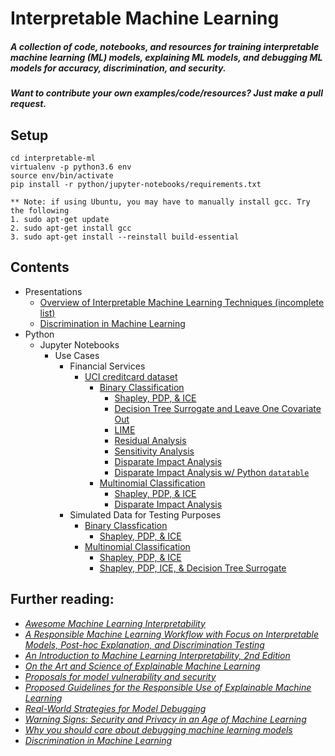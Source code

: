 # Interpretable Machine Learning

##### **A collection of code, notebooks, and resources for training interpretable machine learning (ML) models, explaining ML models, and debugging ML models for accuracy, discrimination, and security.**

##### **Want to contribute your own examples/code/resources?** Just make a pull request.

## Setup
```
cd interpretable-ml
virtualenv -p python3.6 env
source env/bin/activate
pip install -r python/jupyter-notebooks/requirements.txt

** Note: if using Ubuntu, you may have to manually install gcc. Try the following 
1. sudo apt-get update
2. sudo apt-get install gcc
3. sudo apt-get install --reinstall build-essential
```
## Contents 
* Presentations
	* [Overview of Interpretable Machine Learning Techniques (incomplete list)](https://github.com/navdeep-G/interpretable-ml/tree/master/iml_tex/interpretable_ml.pdf)
	* [Discrimination in Machine Learning](https://github.com/navdeep-G/interpretable-ml/tree/master/fair_ml_tex/fair_mli.pdf)
* Python
	- 	Jupyter Notebooks
		- Use Cases
  			- Financial Services
  				- [UCI creditcard dataset](https://archive.ics.uci.edu/ml/datasets/default+of+credit+card+clients) 
  					- [Binary Classification](https://github.com/navdeep-G/interpretable-ml/tree/master/python/jupyter-notebooks/credit/binomial)
  						- [Shapley, PDP, & ICE](https://github.com/navdeep-G/interpretable-ml/blob/master/python/jupyter-notebooks/credit/binomial/xgb_credit_binary_shap_pdp_ice.ipynb)
  						- [Decision Tree Surrogate and Leave One Covariate Out](https://github.com/navdeep-G/interpretable-ml/blob/master/python/jupyter-notebooks/credit/binomial/dt_surrogate_loco.ipynb)
  						- [LIME](https://github.com/navdeep-G/interpretable-ml/blob/master/python/jupyter-notebooks/credit/binomial/lime.ipynb)
  						- [Residual Analysis](https://github.com/navdeep-G/interpretable-ml/blob/master/python/jupyter-notebooks/credit/binomial/debugging_resid_analysis_redux.ipynb)
  						- [Sensitivity Analysis](https://github.com/navdeep-G/interpretable-ml/blob/master/python/jupyter-notebooks/credit/binomial/debugging_sens_analysis_redux.ipynb)
  						- [Disparate Impact Analysis](https://github.com/navdeep-G/interpretable-ml/blob/master/python/jupyter-notebooks/credit/binomial/dia.ipynb)
  						- [Disparate Impact Analysis w/ Python `datatable`](https://github.com/navdeep-G/interpretable-ml/blob/master/python/jupyter-notebooks/credit/binomial/dia_with_datatable.ipynb)
					- [Multinomial Classification](https://github.com/navdeep-G/interpretable-ml/tree/master/python/jupyter-notebooks/credit/multinomial)
						- [Shapley, PDP, & ICE](https://github.com/navdeep-G/interpretable-ml/blob/master/python/jupyter-notebooks/credit/multinomial/xgb_credit_multinomial_shap_pdp_ice.ipynb)
						- [Disparate Impact Analysis](https://github.com/navdeep-G/interpretable-ml/blob/master/python/jupyter-notebooks/credit/multinomial/dia_multinomial.ipynb)
			- Simulated Data for Testing Purposes
				- [Binary Classfication](https://github.com/navdeep-G/interpretable-ml/tree/master/python/jupyter-notebooks/simulated/binomial)
					- [Shapley, PDP, & ICE](https://github.com/navdeep-G/interpretable-ml/blob/master/python/jupyter-notebooks/simulated/binomial/xgb_simulated_binomial_shap_pdp_ice.ipynb)
				- [Multinomial Classification]()
					- [Shapley, PDP, & ICE](https://github.com/navdeep-G/interpretable-ml/blob/master/python/jupyter-notebooks/simulated/multinomial/xgb_simulated_multinomial_shap_pdp_ice.ipynb)
					- [Shapley, PDP, ICE, & Decision Tree Surrogate](https://github.com/navdeep-G/interpretable-ml/blob/master/python/jupyter-notebooks/simulated/multinomial/xgb_simulated_multinomial_shap_pdp_ice_DT.ipynb)

## Further reading:
* [*Awesome Machine Learning Interpretability*](https://github.com/jphall663/awesome-machine-learning-interpretability)
* [*A Responsible Machine Learning Workflow with Focus on Interpretable Models, Post-hoc Explanation, and Discrimination Testing*](https://www.mdpi.com/2078-2489/11/3/137)
* [*An Introduction to Machine Learning Interpretability, 2nd Edition*](https://www.h2o.ai/wp-content/uploads/2019/08/An-Introduction-to-Machine-Learning-Interpretability-Second-Edition.pdf)
* [*On the Art and Science of Explainable Machine Learning*](https://arxiv.org/pdf/1810.02909.pdf)
* [*Proposals for model vulnerability and security*](https://www.oreilly.com/ideas/proposals-for-model-vulnerability-and-security)
* [*Proposed Guidelines for the Responsible Use of Explainable Machine Learning*](https://arxiv.org/pdf/1906.03533.pdf)
* [*Real-World Strategies for Model Debugging*](https://medium.com/@jphall_22520/strategies-for-model-debugging-aa822f1097ce)
* [*Warning Signs: Security and Privacy in an Age of Machine Learning*](https://fpf.org/wp-content/uploads/2019/09/FPF_WarningSigns_Report.pdf)
* [*Why you should care about debugging machine learning models*](https://www.oreilly.com/radar/why-you-should-care-about-debugging-machine-learning-models/)
* [*Discrimination in Machine Learning*](https://github.com/navdeep-G/fair-ml)
